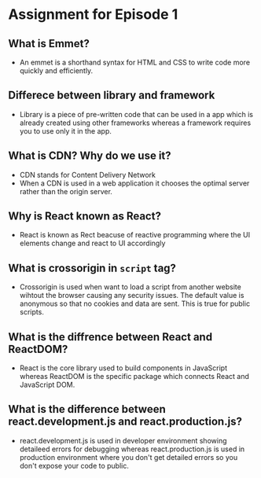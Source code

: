 # Assignment for Episode 1

## What is Emmet?

- An emmet is a shorthand syntax for HTML and CSS to write code more quickly and efficiently.

## Differece between library and framework

- Library is a piece of pre-written code that can be used in a app which is already created using other frameworks whereas a framework requires you to use only it in the app.

## What is CDN? Why do we use it?

- CDN stands for Content Delivery Network
- When a CDN is used in a web application it chooses the optimal server rather than the origin server.

## Why is React known as React?

- React is known as Rect beacuse of reactive programming where the UI elements change and react to UI accordingly

## What is crossorigin in `script` tag?

- Crossorigin is used when want to load a script from another website wihtout the browser causing any security issues. The default value is anonymous so that no cookies and data are sent. This is true for public scripts.

## What is the diffrence between React and ReactDOM?

- React is the core library used to build components in JavaScript whereas ReactDOM is the specific package which connects React and JavaScript DOM.

## What is the difference between react.development.js and react.production.js?

- react.development.js is used in developer environment showing detaileed errors for debugging whereas react.production.js is used in production environment where you don't get detailed errors so you don't expose your code to public.
